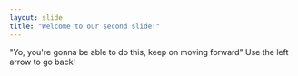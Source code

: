 ```yaml
---
layout: slide
title: "Welcome to our second slide!"
---
```

"Yo, you're gonna be able to do this, keep on moving forward"
Use the left arrow to go back!

